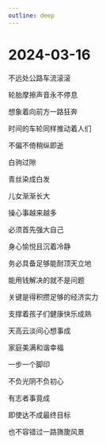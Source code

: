 ```yaml
---
outline: deep
---
```


# 2024-03-16


不远处公路车流滚滚

轮胎摩擦声音永不停息

想象着向前方一路狂奔

时间的车轮同样推动着人们

不偏不倚稍纵即逝

白驹过隙

青丝染成白发

儿女渐渐长大

操心事越来越多

必须首先强大自己

身心愉悦且沉着冷静

务必具备足够能耐顶天立地

能用钱解决的就不是问题

关键是得积攒足够的经济实力

支撑着孩子们健康快乐成熟

天高云淡间心想事成

家庭美满和谐幸福

一步一个脚印

不负光阴不负初心

有志者事竟成

即使达不成最终目标

也不容错过一路旖旎风景






